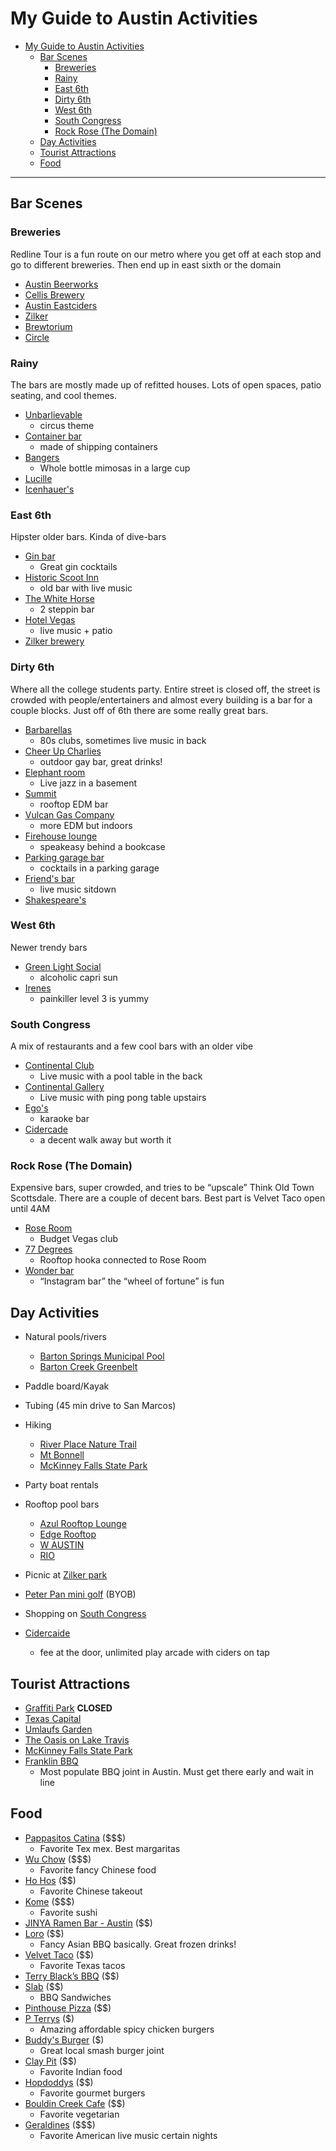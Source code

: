 # My Guide to Austin Activities

- [My Guide to Austin Activities](#my-guide-to-austin-activities)
  - [Bar Scenes](#bar-scenes)
    - [Breweries](#breweries)
    - [Rainy](#rainy)
    - [East 6th](#east-6th)
    - [Dirty 6th](#dirty-6th)
    - [West 6th](#west-6th)
    - [South Congress](#south-congress)
    - [Rock Rose (The Domain)](#rock-rose-the-domain)
  - [Day Activities](#day-activities)
  - [Tourist Attractions](#tourist-attractions)
  - [Food](#food)

---

## Bar Scenes

### Breweries

Redline Tour is a fun route on our metro where you get off at each stop and go to different breweries. Then end up in east sixth or the domain

- [Austin Beerworks](https://g.page/austinbeerworks?share)
- [Cellis Brewery](https://goo.gl/maps/R18SHVeeXf6GbaeL7)
- [Austin Eastciders](https://g.page/austin-eastciders-barton-springs?share)
- [Zilker](https://g.page/ZilkerBrewing?share)
- [Brewtorium](https://goo.gl/maps/m14pen1WiHijYs8e7)
- [Circle](https://goo.gl/maps/KhyFgQfpKrKGhPNE6)
  
### Rainy

The bars are mostly made up of refitted houses. Lots of open spaces, patio seating, and cool themes.

- [Unbarlievable](https://goo.gl/maps/cF5Hung5Xbj5bsTn7)
  - circus theme
- [Container bar](https://goo.gl/maps/hQXwyixoYbA1YnRV7) 
  - made of shipping containers
- [Bangers](https://goo.gl/maps/fr3f8dh4cYAQY1mN9)
  - Whole bottle mimosas in a large cup
- [Lucille](https://goo.gl/maps/2nrB74AbdpUJAg447)
- [Icenhauer's](https://goo.gl/maps/5DYkV4ttEcstxUzj8)

### East 6th

Hipster older bars. Kinda of dive-bars

- [Gin bar](https://www.google.com/maps/place/Gin+Bar/data=!4m5!3m4!1s0x8644b560a1096289:0x4034265b6d8c564f!8m2!3d30.2616332!4d-97.7226792?authuser=0&hl=en&rclk=1)
  - Great gin cocktails
- [Historic Scoot Inn](https://g.page/scootinn?share)
  - old bar with live music
- [The White Horse](https://goo.gl/maps/EeCXy49Wfe8NK9LC9)
  - 2 steppin bar
- [Hotel Vegas](https://g.page/hotelvegas?share)
  - live music + patio
- [Zilker brewery](https://g.page/ZilkerBrewing?share)

### Dirty 6th

Where all the college students party. Entire street is closed off, the street is crowded with people/entertainers and almost every building is a bar for a couple blocks. Just off of 6th there are some really great bars.

- [Barbarellas](https://goo.gl/maps/7Rgh9LZ7qd6ojZdL9)
  - 80s clubs, sometimes live music in back
- [Cheer Up Charlies](https://goo.gl/maps/v5K5ZUtKSKxm3SPd9)
  - outdoor gay bar, great drinks!
- [Elephant room](https://goo.gl/maps/c3BGkiSueBnsHtXE8)
  - Live jazz in a basement
- [Summit](https://goo.gl/maps/qZdEXc6gtzjQSaVA6)
  - rooftop EDM bar
- [Vulcan Gas Company](https://goo.gl/maps/UFWqZg5hgWeWAPDJ9)
  - more EDM but indoors
- [Firehouse lounge](https://goo.gl/maps/yE7Fg8NDi4TVCHDg7)
  - speakeasy behind a bookcase
- [Parking garage bar](https://goo.gl/maps/vbcXhTZaZfSnB1dy8)
  - cocktails in a parking garage
- [Friend's bar](https://goo.gl/maps/XWLkiBqRpTG8dBEs5)
  - live music sitdown
- [Shakespeare's](https://goo.gl/maps/FDZmmgZ5XBt5fSKt7)

### West 6th

Newer trendy bars

- [Green Light Social](https://goo.gl/maps/2fTpEkA2uEM2kgPV8)
  - alcoholic capri sun
- [Irenes](https://goo.gl/maps/omaLwzuVKN1VZfgy7) 
  - painkiller level 3 is yummy

### South Congress

A mix of restaurants and a few cool bars with an older vibe


- [Continental Club](https://goo.gl/maps/pj9Gy6vnNyjcHgRA9)
  - Live music with a pool table in the back
- [Continental Gallery](https://goo.gl/maps/jattShazzXmYZYtR9)
  - Live music with ping pong table upstairs
- [Ego's](https://goo.gl/maps/TNk4yjnXwonaRefM9)
  - karaoke bar
- [Cidercade](https://g.page/Cidercade-Austin?share)
    - a decent walk away but worth it

### Rock Rose (The Domain)

Expensive bars, super crowded, and tries to be “upscale” Think Old Town Scottsdale. There are a couple of decent bars. Best part is Velvet Taco open until 4AM

- [Rose Room](https://goo.gl/maps/WaEFC62n3aZ1S7WL8)
  - Budget Vegas club
- [77 Degrees](https://goo.gl/maps/YSj7CKpuryyZTLk16)
  - Rooftop hooka connected to Rose Room
- [Wonder bar](https://goo.gl/maps/8GMWyqH8jYo7PXat8)
  - “Instagram bar” the “wheel of fortune” is fun

## Day Activities

- Natural pools/rivers
  - [Barton Springs Municipal Pool](https://goo.gl/maps/eX4FYtsbVsWrdmHK8)
  - [Barton Creek Greenbelt](https://goo.gl/maps/Pv3w5ka3mbmG4T3FA)
- Paddle board/Kayak
- Tubing (45 min drive to San Marcos)
- Hiking
  - [River Place Nature Trail](https://goo.gl/maps/QBo1QkQgakuQD6EN7)
  - [Mt Bonnell](https://goo.gl/maps/zsiJJojBTGmB2FPK7)
  - [McKinney Falls State Park](https://goo.gl/maps/SoBxewEdb5xE8j3JA)

- Party boat rentals
- Rooftop pool bars
  - [Azul Rooftop Lounge](https://goo.gl/maps/Mss5W9SgWjw3u4jQ8)
  - [Edge Rooftop](https://goo.gl/maps/mjdyh8hbagRURKk16)
  - [W AUSTIN](https://goo.gl/maps/ScDhnVkgNWwk7Z11A)
  - [RIO](https://goo.gl/maps/hoWgikKEF7ndQEtY8)
- Picnic at [Zilker park](https://goo.gl/maps/Ck656ZjLmEv1gDbL9)
- [Peter Pan mini golf](https://goo.gl/maps/Rojo1KwTwrJkenSZA) (BYOB)
- Shopping on [South Congress](https://goo.gl/maps/LqxxeLYbAdyPovEw7)
- [Cidercaide](https://g.page/Cidercade-Austin?share)
  - fee at the door, unlimited play arcade with ciders on tap

## Tourist Attractions

- [Graffiti Park](https://www.hopeoutdoorgallery.com) **CLOSED**
- [Texas Capital](https://g.page/TexasCapitol?share)
- [Umlaufs Garden](https://g.page/UmlaufSculpture?share)
- [The Oasis on Lake Travis](https://goo.gl/maps/KXeAnoAFVeuqLaWC6)
- [McKinney Falls State Park](https://goo.gl/maps/SoBxewEdb5xE8j3JA)
- [Franklin BBQ](https://goo.gl/maps/Bgrh5P1QCGY2Cy6m8)
  - Most populate BBQ joint in Austin. Must get there early and wait in line

## Food

- [Pappasitos Catina](https://goo.gl/maps/Tuqj2kfc1VLtMxuM9) ($$$)
  - Favorite Tex mex. Best margaritas
- [Wu Chow](https://goo.gl/maps/mdvMHTyTdJprYHRE6) ($$$)
  - Favorite fancy Chinese food
- [Ho Hos](https://goo.gl/maps/keAtzzK8uidEdT8P9) ($$)
  - Favorite Chinese takeout
- [Kome](https://goo.gl/maps/edhz3y8gjjh84hpr8) ($$$)
  - Favorite sushi
- [JINYA Ramen Bar - Austin](https://goo.gl/maps/uwbM2zX6EazEY48a9) ($$)
- [Loro](https://goo.gl/maps/AMURGetjmbkUzpfZ8) ($$)
  - Fancy Asian BBQ basically. Great frozen drinks!
- [Velvet Taco](https://goo.gl/maps/KwqPzEin2sDhytJe9) ($$)
  - Favorite Texas tacos
- [Terry Black’s BBQ](https://g.page/terryblacksbbq?share) ($$)
- [Slab](https://g.page/slabbbqaustin?share) ($$)
  - BBQ Sandwiches
- [Pinthouse Pizza](https://g.page/Pinthouse-Pizza-Burnet?share) ($$)
- [P Terrys](https://g.page/pterrys-capital-plaza?share) ($)
  - Amazing affordable spicy chicken burgers
- [Buddy's Burger](https://g.page/Buddys-Burger-Austin?share) ($)
  - Great local smash burger joint
- [Clay Pit](https://g.page/claypitaustin?share) ($$)
  - Favorite Indian food
- [Hopdoddys](https://goo.gl/maps/RFQ9CjCdH6orqZ887) ($$)
  - Favorite gourmet burgers
- [Bouldin Creek Cafe](https://goo.gl/maps/8iaVmH7nbDdo6mnKA) ($$)
  - Favorite vegetarian
- [Geraldines](https://goo.gl/maps/1WM8q3wmtLHCxGeu5) ($$$)
  - Favorite American live music certain nights
